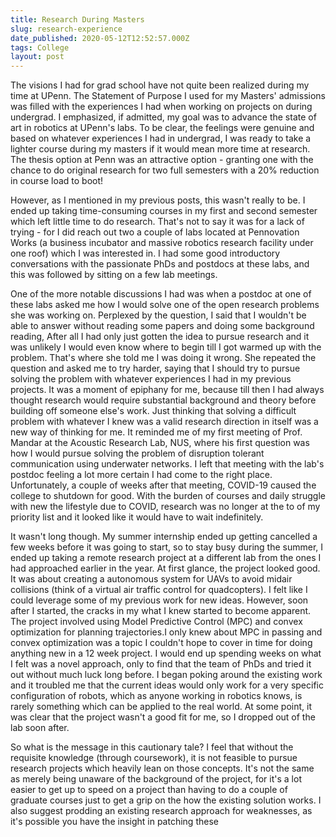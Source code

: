 ```yaml
---
title: Research During Masters
slug: research-experience
date_published: 2020-05-12T12:52:57.000Z
tags: College
layout: post
---
```


The visions I had for grad school have not quite been realized during my time at UPenn. The Statement of Purpose I used for my Masters' admissions was filled with the experiences I had when working on projects on during undergrad. I emphasized, if admitted, my goal was to advance the state of art in robotics at UPenn's labs. To be clear, the feelings were genuine and based on whatever experiences I had in undergrad, I was ready to take a lighter course during my masters if it would mean more time at research. The thesis option at Penn was an attractive option - granting one with the chance to do original research for two full semesters with a 20% reduction in course load to boot!

However, as I mentioned in my previous posts, this wasn't really to be. I ended up taking time-consuming courses in my first and second semester which left little time to do research. That's not to say it was for a lack of trying - for I did reach out two a couple of labs located at Pennovation Works (a business incubator and massive robotics research facility under one roof) which I was interested in. I had some good introductory conversations with the passionate PhDs and postdocs at these labs, and this was followed by sitting on a few lab meetings. 

One of the more notable discussions I had was when a postdoc at one of these labs asked me how I would solve one of the open research problems she was working on. Perplexed by the question, I said that I wouldn't be able to answer without reading some papers and doing some background reading, After all I had only just gotten the idea to pursue research and it was unlikely I would even know where to begin till I got warmed up with the problem. That's where she told me I was doing it wrong. She repeated the question and asked me to try harder, saying that I should try to pursue solving the problem with whatever experiences I had in my previous projects. It was a moment of epiphany for me, because till then I had always thought research would require substantial background and theory before building off someone else's work. Just thinking that solving a difficult problem with whatever I knew was a valid research direction in itself was a new way of thinking for me. It reminded me of my first meeting of Prof. Mandar at the Acoustic Research Lab, NUS, where his first question was how I would pursue solving the problem of disruption tolerant communication using underwater networks. I left that meeting with the lab's postdoc feeling a lot more certain I had come to the right place. Unfortunately, a couple of weeks after that meeting, COVID-19 caused the college to shutdown for good. With the burden of courses and daily struggle with new the lifestyle due to COVID, research was no longer at the to of my priority list and it looked like it would have to wait indefinitely.

It wasn't long though. My summer internship ended up getting cancelled a few weeks before it was going to start, so to stay busy during the summer, I ended up taking a remote research project at a different lab from the ones I had approached earlier in the year. At first glance, the project looked good. It was about creating a autonomous system for UAVs to avoid midair collisions (think of a virtual air traffic control for quadcopters). I felt like I could leverage some of my previous work for new ideas. However, soon after I started, the cracks in my what I knew started to become apparent. The project involved using Model Predictive Control (MPC) and convex optimization for planning trajectories.I only knew about MPC in passing and convex optimization was a topic I couldn't hope to cover in time for doing anything new in a 12 week project. I would end up spending weeks on what I felt was a novel approach, only to find that the team of PhDs and tried it out without much luck long before. I began poking around the existing work and it troubled me that the current ideas would only work for a very specific configuration of robots, which as anyone working in robotics knows, is rarely something which can be applied to the real world. At some point, it was clear that the project wasn't a good fit for me, so I dropped out of the lab soon after.

So what is the message in this cautionary tale? I feel that without the requisite knowledge (through coursework), it is not feasible to pursue research projects which heavily lean on those concepts. It's not the same as merely being unaware of the background of the project, for it's a lot easier to get up to speed on a project than having to do a couple of graduate courses just to get a grip on the how the existing solution works. I also suggest prodding an existing research approach for weaknesses, as it's possible you have the insight in patching these